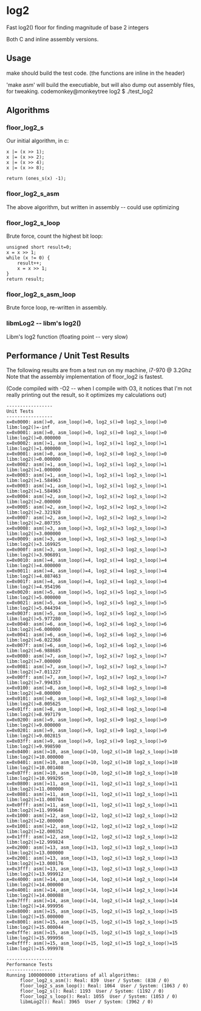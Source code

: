 log2
=====

Fast log2() floor for finding magnitude of base 2 integers

Both C and inline assembly versions.

Usage
-----

make should build the test code.  (the functions are inline in the
header)

'make asm' will build the executiable, but will also dump out assembly
files, for tweaking.
codemonkey@monkeytree log2 $ ./test_log2 

Algorithms
-----------

### floor_log2_s
Our initial algorithm, in c:

    x |= (x >> 1);
    x |= (x >> 2);
    x |= (x >> 4);
    x |= (x >> 8);

    return (ones_s(x) -1);

### floor_log2_s_asm
The above algorithm, but written in assembly -- could use optimizing

### floor_log2_s_loop
Brute force, count the highest bit loop:

    unsigned short result=0;
    x = x >> 1;
    while (x != 0) {
        result++;
        x = x >> 1;
    }
    return result;

### floor_log2_s_asm_loop
Brute force loop, re-written in assembly.

### libmLog2 -- libm's log2()
Libm's log2 function (floating point -- very slow)

Performance / Unit Test Results
--------------------------------
The following results are from a test run on my machine, i7-970 @ 3.2Ghz
Note that the assembly implementation of floor_log2 is fastest.

(Code compiled with -O2 -- when I compile with O3, it notices that I'm
not really printing out the result, so it optimizes my calculations out)

    -----------------
    Unit Tests
    -----------------
    x=0x0000: asm()=0, asm_loop()=0, log2_s()=0 log2_s_loop()=0 libm:log2()=-inf
    x=0x0001: asm()=0, asm_loop()=0, log2_s()=0 log2_s_loop()=0 libm:log2()=0.000000
    x=0x0002: asm()=1, asm_loop()=1, log2_s()=1 log2_s_loop()=1 libm:log2()=1.000000
    x=0x0001: asm()=0, asm_loop()=0, log2_s()=0 log2_s_loop()=0 libm:log2()=0.000000
    x=0x0002: asm()=1, asm_loop()=1, log2_s()=1 log2_s_loop()=1 libm:log2()=1.000000
    x=0x0003: asm()=1, asm_loop()=1, log2_s()=1 log2_s_loop()=1 libm:log2()=1.584963
    x=0x0003: asm()=1, asm_loop()=1, log2_s()=1 log2_s_loop()=1 libm:log2()=1.584963
    x=0x0004: asm()=2, asm_loop()=2, log2_s()=2 log2_s_loop()=2 libm:log2()=2.000000
    x=0x0005: asm()=2, asm_loop()=2, log2_s()=2 log2_s_loop()=2 libm:log2()=2.321928
    x=0x0007: asm()=2, asm_loop()=2, log2_s()=2 log2_s_loop()=2 libm:log2()=2.807355
    x=0x0008: asm()=3, asm_loop()=3, log2_s()=3 log2_s_loop()=3 libm:log2()=3.000000
    x=0x0009: asm()=3, asm_loop()=3, log2_s()=3 log2_s_loop()=3 libm:log2()=3.169925
    x=0x000f: asm()=3, asm_loop()=3, log2_s()=3 log2_s_loop()=3 libm:log2()=3.906891
    x=0x0010: asm()=4, asm_loop()=4, log2_s()=4 log2_s_loop()=4 libm:log2()=4.000000
    x=0x0011: asm()=4, asm_loop()=4, log2_s()=4 log2_s_loop()=4 libm:log2()=4.087463
    x=0x001f: asm()=4, asm_loop()=4, log2_s()=4 log2_s_loop()=4 libm:log2()=4.954196
    x=0x0020: asm()=5, asm_loop()=5, log2_s()=5 log2_s_loop()=5 libm:log2()=5.000000
    x=0x0021: asm()=5, asm_loop()=5, log2_s()=5 log2_s_loop()=5 libm:log2()=5.044394
    x=0x003f: asm()=5, asm_loop()=5, log2_s()=5 log2_s_loop()=5 libm:log2()=5.977280
    x=0x0040: asm()=6, asm_loop()=6, log2_s()=6 log2_s_loop()=6 libm:log2()=6.000000
    x=0x0041: asm()=6, asm_loop()=6, log2_s()=6 log2_s_loop()=6 libm:log2()=6.022368
    x=0x007f: asm()=6, asm_loop()=6, log2_s()=6 log2_s_loop()=6 libm:log2()=6.988685
    x=0x0080: asm()=7, asm_loop()=7, log2_s()=7 log2_s_loop()=7 libm:log2()=7.000000
    x=0x0081: asm()=7, asm_loop()=7, log2_s()=7 log2_s_loop()=7 libm:log2()=7.011227
    x=0x00ff: asm()=7, asm_loop()=7, log2_s()=7 log2_s_loop()=7 libm:log2()=7.994353
    x=0x0100: asm()=8, asm_loop()=8, log2_s()=8 log2_s_loop()=8 libm:log2()=8.000000
    x=0x0101: asm()=8, asm_loop()=8, log2_s()=8 log2_s_loop()=8 libm:log2()=8.005625
    x=0x01ff: asm()=8, asm_loop()=8, log2_s()=8 log2_s_loop()=8 libm:log2()=8.997179
    x=0x0200: asm()=9, asm_loop()=9, log2_s()=9 log2_s_loop()=9 libm:log2()=9.000000
    x=0x0201: asm()=9, asm_loop()=9, log2_s()=9 log2_s_loop()=9 libm:log2()=9.002815
    x=0x03ff: asm()=9, asm_loop()=9, log2_s()=9 log2_s_loop()=9 libm:log2()=9.998590
    x=0x0400: asm()=10, asm_loop()=10, log2_s()=10 log2_s_loop()=10 libm:log2()=10.000000
    x=0x0401: asm()=10, asm_loop()=10, log2_s()=10 log2_s_loop()=10 libm:log2()=10.001408
    x=0x07ff: asm()=10, asm_loop()=10, log2_s()=10 log2_s_loop()=10 libm:log2()=10.999295
    x=0x0800: asm()=11, asm_loop()=11, log2_s()=11 log2_s_loop()=11 libm:log2()=11.000000
    x=0x0801: asm()=11, asm_loop()=11, log2_s()=11 log2_s_loop()=11 libm:log2()=11.000704
    x=0x0fff: asm()=11, asm_loop()=11, log2_s()=11 log2_s_loop()=11 libm:log2()=11.999648
    x=0x1000: asm()=12, asm_loop()=12, log2_s()=12 log2_s_loop()=12 libm:log2()=12.000000
    x=0x1001: asm()=12, asm_loop()=12, log2_s()=12 log2_s_loop()=12 libm:log2()=12.000352
    x=0x1fff: asm()=12, asm_loop()=12, log2_s()=12 log2_s_loop()=12 libm:log2()=12.999824
    x=0x2000: asm()=13, asm_loop()=13, log2_s()=13 log2_s_loop()=13 libm:log2()=13.000000
    x=0x2001: asm()=13, asm_loop()=13, log2_s()=13 log2_s_loop()=13 libm:log2()=13.000176
    x=0x3fff: asm()=13, asm_loop()=13, log2_s()=13 log2_s_loop()=13 libm:log2()=13.999912
    x=0x4000: asm()=14, asm_loop()=14, log2_s()=14 log2_s_loop()=14 libm:log2()=14.000000
    x=0x4001: asm()=14, asm_loop()=14, log2_s()=14 log2_s_loop()=14 libm:log2()=14.000088
    x=0x7fff: asm()=14, asm_loop()=14, log2_s()=14 log2_s_loop()=14 libm:log2()=14.999956
    x=0x8000: asm()=15, asm_loop()=15, log2_s()=15 log2_s_loop()=15 libm:log2()=15.000000
    x=0x8001: asm()=15, asm_loop()=15, log2_s()=15 log2_s_loop()=15 libm:log2()=15.000044
    x=0xfffe: asm()=15, asm_loop()=15, log2_s()=15 log2_s_loop()=15 libm:log2()=15.999956
    x=0xffff: asm()=15, asm_loop()=15, log2_s()=15 log2_s_loop()=15 libm:log2()=15.999978
    
    -----------------
    Performance Tests
    -----------------
    Running 1000000000 itterations of all algorithms:
         floor_log2_s_asm(): Real: 839  User / System: (838 / 0) 
         floor_log2_s_asm_loop(): Real: 1064  User / System: (1063 / 0) 
         floor_log2_s(): Real: 1193  User / System: (1192 / 0) 
         floor_log2_s_loop(): Real: 1055  User / System: (1053 / 0) 
         libmLog2(): Real: 3965  User / System: (3962 / 0) 
